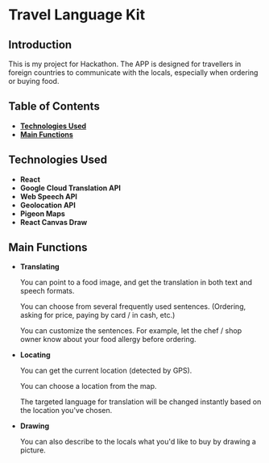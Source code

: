 # Travel Language Kit 

## Introduction

This is my project for Hackathon. 
The APP is designed for travellers in foreign countries to communicate with the locals, especially when ordering or buying food.

## Table of Contents

- **[Technologies Used](#technologies-used)**
- **[Main Functions](#main-functions)**

## Technologies Used

- **React**
- **Google Cloud Translation API**
- **Web Speech API**
- **Geolocation API**
- **Pigeon Maps**
- **React Canvas Draw**

## Main Functions

- **Translating**

    You can point to a food image, and get the translation in both text and speech formats.
    
    You can choose from several frequently used sentences. (Ordering, asking for price, paying by card / in cash, etc.)

    You can customize the sentences. For example, let the chef / shop owner know about your food allergy before ordering. 

- **Locating**

    You can get the current location (detected by GPS).

    You can choose a location from the map.

    The targeted language for translation will be changed instantly based on the location you've chosen.

- **Drawing**

    You can also describe to the locals what you'd like to buy by drawing a picture.



